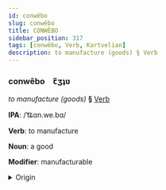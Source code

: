 ```yaml
---
id: conwêbo
slug: conwêbo
title: CONWÊBO
sidebar_position: 317
tags: [conwêbo, Verb, Kartvelian]
description: to manufacture (goods) § Verb
---
```


### conwêbo&emsp;<span kind="abugida">ꞇ̃ʒʇʋ</span>

*to manufacture (goods)* **§** [Verb](../../tags/Verb)

**IPA**: /ˈt͡ɕɑn.we.bɑ/

**Verb**: to manufacture

**Noun**: a good

**Modifier**: manufacturable

<details>
    <summary>Origin</summary>
    Georgian წარმოება c̣armoeba [t͡sʼaɾmoeba]<br/>
    <em>Kartvelian Language Family</em>
</details>